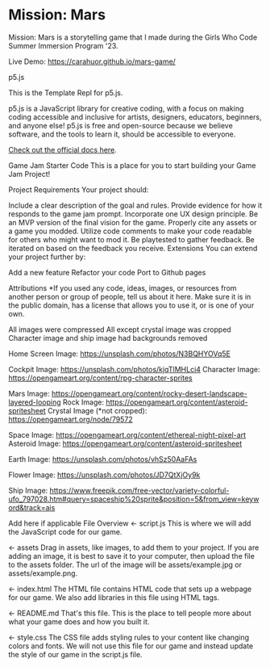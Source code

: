 # Mission: Mars
Mission: Mars is a storytelling game that I made during the Girls Who Code Summer Immersion Program '23. 

Live Demo: https://carahuor.github.io/mars-game/

p5.js

This is the Template Repl for p5.js.

p5.js is a JavaScript library for creative coding, with a focus on making coding accessible and inclusive for artists, designers, educators, beginners, and anyone else! p5.js is free and open-source because we believe software, and the tools to learn it, should be accessible to everyone.

[Check out the official docs here](https://p5js.org/reference/).


Game Jam Starter Code
This is a place for you to start building your Game Jam Project!

Project Requirements
Your project should:

Include a clear description of the goal and rules.
Provide evidence for how it responds to the game jam prompt.
Incorporate one UX design principle.
Be an MVP version of the final vision for the game.
Properly cite any assets or a game you modded.
Utilize code comments to make your code readable for others who might want to mod it.
Be playtested to gather feedback.
Be iterated on based on the feedback you receive.
Extensions
You can extend your project further by:

Add a new feature
Refactor your code
Port to Github pages

Attributions
*If you used any code, ideas, images, or resources from another person or group of people, tell us about it here. Make sure it is in the public domain, has a license that allows you to use it, or is one of your own.

All images were compressed
All except crystal image was cropped
Character image and ship image had backgrounds removed

Home Screen Image: https://unsplash.com/photos/N3BQHYOVq5E

Cockpit Image: https://unsplash.com/photos/kjqTlMHLci4
Character Image: https://opengameart.org/content/rpg-character-sprites

Mars Image: https://opengameart.org/content/rocky-desert-landscape-layered-looping
Rock Image: https://opengameart.org/content/asteroid-spritesheet
Crystal Image (*not cropped): https://opengameart.org/node/79572

Space Image: https://opengameart.org/content/ethereal-night-pixel-art
Asteroid Image: https://opengameart.org/content/asteroid-spritesheet

Earth Image: https://unsplash.com/photos/vhSz50AaFAs

Flower Image: https://unsplash.com/photos/JD7QtXjOy9k

Ship Image: https://www.freepik.com/free-vector/variety-colorful-ufo_797028.htm#query=spaceship%20sprite&position=5&from_view=keyword&track=ais








Add here if applicable
File Overview
← script.js
This is where we will add the JavaScript code for our game.

← assets
Drag in assets, like images, to add them to your project. If you are adding an image, it is best to save it to your computer, then upload the file to the assets folder. The url of the image will be assets/example.jpg or assets/example.png.

← index.html
The HTML file contains HTML code that sets up a webpage for our game. We also add libraries in this file using HTML tags.

← README.md
That's this file. This is the place to tell people more about what your game does and how you built it.

← style.css
The CSS file adds styling rules to your content like changing colors and fonts. We will not use this file for our game and instead update the style of our game in the script.js file.
